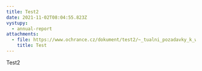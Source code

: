```yaml
---
title: Test2
date: 2021-11-02T08:04:55.823Z
vystupy:
  - annual-report
attachments:
  - file: https://www.ochrance.cz/dokument/test2/~_tualni_pozadavky_k_webu_od_srpna_.docx
    title: Test
---
```

<p>Test2</p>
